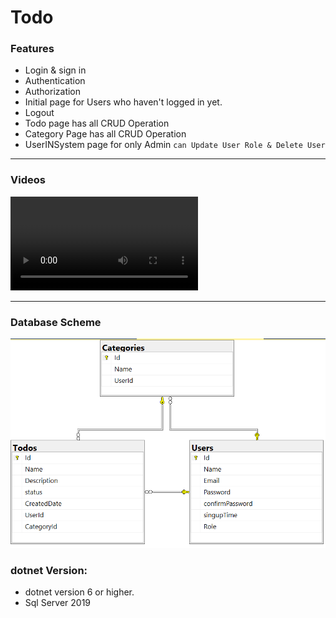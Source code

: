 # Todo
### Features
- Login & sign in
- Authentication
- Authorization
- Initial page for Users who haven't logged in yet.
- Logout
- Todo page has all CRUD Operation
- Category Page has all CRUD Operation
- UserINSystem page for only Admin `can Update User Role & Delete User`
----
### Videos
<video src="TodoProject.mp4" controls></video>

---
### Database Scheme
<img src= "DatabaseScheme.png"/>

### dotnet Version:
- dotnet version 6 or higher.
- Sql Server 2019

